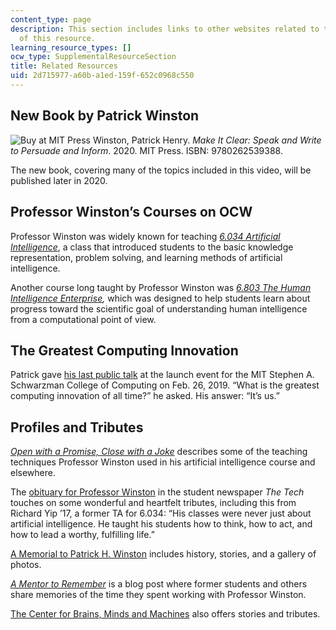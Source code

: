 ```yaml
---
content_type: page
description: This section includes links to other websites related to the content
  of this resource.
learning_resource_types: []
ocw_type: SupplementalResourceSection
title: Related Resources
uid: 2d715977-a60b-a1ed-159f-652c0968c550
---
```

## New Book by Patrick Winston

![Buy at MIT Press](/images/mp_logo.gif) Winston, Patrick Henry. _Make It Clear: Speak and Write to Persuade and Inform_. 2020. MIT Press. ISBN: 9780262539388.

The new book, covering many of the topics included in this video, will be published later in 2020.

## Professor Winston’s Courses on OCW

Professor Winston was widely known for teaching [_6.034 Artificial Intelligence_](/courses/6-034-artificial-intelligence-fall-2010), a class that introduced students to the basic knowledge representation, problem solving, and learning methods of artificial intelligence.

Another course long taught by Professor Winston was [_6.803 The Human Intelligence Enterprise_](/courses/6-803-the-human-intelligence-enterprise-spring-2019)_,_ which was designed to help students learn about progress toward the scientific goal of understanding human intelligence from a computational point of view.

## The Greatest Computing Innovation

Patrick gave [his last public talk](https://youtu.be/vCyZUiBr_ds?t=1929) at the launch event for the MIT Stephen A. Schwarzman College of Computing on Feb. 26, 2019. “What is the greatest computing innovation of all time?” he asked. His answer: “It’s us.”

## Profiles and Tributes

[_Open with a Promise, Close with a Joke_](https://www.ocw-openmatters.org/2016/07/19/open-with-a-promise-close-with-a-joke/) describes some of the teaching techniques Professor Winston used in his artificial intelligence course and elsewhere.

The [obituary for Professor Winston](http://thetech.com/2019/07/23/professor-patrick-winston-obit) in the student newspaper _The Tech_ touches on some wonderful and heartfelt tributes, including this from Richard Yip ’17, a former TA for 6.034: “His classes were never just about artificial intelligence. He taught his students how to think, how to act, and how to lead a worthy, fulfilling life.”

[A Memorial to Patrick H. Winston](https://www.memoriesofpatrickwinston.com/gallery) includes history, stories, and a gallery of photos.

[_A Mentor to Remember_](https://mitadmissions.org/blogs/entry/a-mentor-to-remember-patrick-winston-1943-2019/) is a blog post where former students and others share memories of the time they spent working with Professor Winston.

[The Center for Brains, Minds and Machines](http://cbmm.mit.edu/news-events/news/professor-patrick-winston-former-director-mit%E2%80%99s-artificial-intelligence-laboratory) also offers stories and tributes.